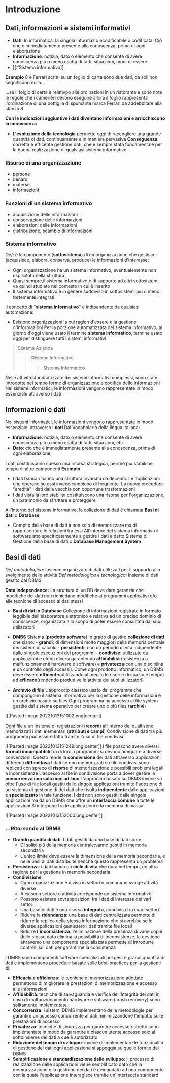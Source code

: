 # Introduzione

## Dati, informazioni e sistemi informativi
- **Dati**: In informatica. la singola informazio ecodificabile o codificata. Ciò che è immediatamente presente alla conoscenza, prima di ogni elaborazione
- **Informazione**: notizia, dato o elemento che consente di avere conoscenza più o meno esatta di fatti, situazioni, modi di essere
- [[#Sistema informativo]] 


**Esempio**
8 e Ferrari scritti su un foglio di carta sono due dati, da soli non segnificano nulla...

...se il folgio di carta è relativpo alle ordinazioni in un ristorante e sono note le regole che i camerieri devono eseguire allora il foglio rappresenta l'ordinazione di una bottiglia di spumante marca Ferrari da addebbitare alla stanza 8

**Con le indicazioni aggiuntive i dati diventano informazioni e arricchiscono la conoscenza**

- **L'evoluzione della tecnologia** permette oggi di raccogliere una grande quantità di dati, continuamente e in maniera pervasiva
**Conseguenza**: corretta e efficente gestione dati, che è sempre stata fondamentale per la buona realizzazione di qualsiasi sistema informativo

### Risorse di una organizzazione
- persone
- denaro
- materiali
- informazioni
### Funzioni di un sistema informativo
- acquisizione delle informazioni
- conservazione delle informazioni
- elaborazioni delle informazioni
- distribuzione, scambio di informazioni

### Sistema informativo
_Def_:
è la componente (**sottosistema**) di un'organizzazione che gestisce (acquisisce, elabora, conserva, produce) le informazioni d'interesse:
- Ogni organizzazione ha un sistema informativo, eventualemente non esplicitato nella struttura.
- Quasi sempre,il sistema informativo è di supporto ad altri sottosistemi, va quindi studiato nel contesto in cui è inserito
- Il sistema informativo è in genere suddiviso in sottosistemi più o meno fortemente integrati

Il concetto di "**sistema informativo**" è indipendente da qualsiasi automazione:
- Esistono organizzazioni la cui ragion d'essere è la gestione d'informazioni
Per la porzione automatizzata del sistema informativo, al giorno d'oggi viene usato il termine **sistema informatico**, termine usato oggi per distinguere tutti i sistemi informativi

>Sistema Azienda
>>SIistema Informativo
>>>Sistema Informatico

Nelle attività standadrizzate dei sistemi informativi complessi, sono state introdotte nel tempo forme di organizzazione e codifica delle informazioni
Nei sistemi informatici, le informazioni vengono rappresentate in modo essenziale attraverso i dati

## Informazioni e dati
Nei sistemi informatici, le informazioni vengono rappresentate in modo essenziale, attraverso i **dati**
Dal Vocabolario della lingua italiana:
- **Informazione**: notizia, dato o elemento che consente di avere conoscenza più o meno esatta di fatti, situazioni, etc...
- **Dato**: ciò che è immediatamente presente alla conoscenza, prima di ogni elaborazione;

I dati costituiscono spesso una risorsa strategica, perchè più stabili nel tempo di altre componenti
**Esempio**
- I dati bancari hanno una struttura invariata da decenni. Le applicazioni che operano su essi invece cambiano di frequente. La nuova procedure "eredità" i dati dalla vecchia con opportune trasformazioni
- I dati vista la loro stabilità costituiscono una risorsa per l'organizzazione, un patrimonio da sfruttare e proteggere

All'interno del sistema informativo, la collezione di dati è chiamata **Basi di dati** o **Database**
- Compito della base di dati è non solo di memorizzare ma di rappresentare le relazioni tra essi
All'interno del sistema informativo il software atto specificatamente a gestire i dati è detto Sistema di Gestione della base di dati o **Database Management System**

## Basi di dati

_Def metodologica:_ Insieme organizzato di dati utilizzati per il supporto allo svolgimento delle attività
_Def metodologica e tecnologica:_ insieme di dati gestito dal DBMS

**Data Independence:** La struttura di un DB deve dare garanzia che modifiche dei dati non richiedano modifiche ai programmi applicativi e/o alle tecniche di accesso ai dati stessi

- **Basi di dati o Database**
Collezione di informazioni registrate in formato leggibile dell'elaboratore elettronico e relativa ad un preciso dominio di conoscenze, organizzata allo scopo di poter essere consultata dai suoi utilizzatori

- **DMBS**
	Sistema (**prodotto software**) in grado di gestire **collezione di dati** che siano:
		- **grandi**: di dimensioni molto maggiori della memoria centrale dei sistemi di calcolo
		- **persistenti**: con un periodo di vita indipendente dalle singole esecuzioni dei programmi
		- **condivise**: utilizzate da applicazioni e utenti diversi
	garantendo **affidabilità** (resistenza a malfunzionamenti hardware e software) e **privatezza**(con una disciplina e un controllo degli accessi). Come ogni prodotto informatico, un DBMS deve essere **efficente**(utilizzando al meglio le risorse di spazio e tempo) ed **efficace**(rendendo produttive le attività dei suoi utilizzatori)

- **Archivio di file**
L'approccio classico usato dai programmi che compongono il sistema informativo per la gestione delle informazioni è un archivio basato su files
Ogni programma ha accesso al file system gestito dal sistema operativo per creare uno o più files (**archivi**)

![[Pasted image 20221013151002.png|center]]


Ogni file è un insieme di registrazioni (**record**) allìinterno dei quali sono memorizzati i dati elementari (**attributi e campi**)
Condivisione di dati tra più programmi può essere fatto tramite l'uso di file condivisi

![[Pasted image 20221013151249.png|center]]
I file possono avere diversi **formati incompatibili** tra di loro, i programmi si devono adeguare a diverse convenzioni. Questo rende la **condivisione** dei dati attraverso applicazioni differenti **difficoltosa**
I dati se non memorizzati su file condivisi sono replicati con spreco di **risorse** di memorizzazione e possibili problemi legati a inconsistenze
L'accesso ai file in condivisione porta a dover gestire la **concorrenza con soluzioni ad-hoc**
L'approccio basato su DBMS invece va oltre l'uso di file locali gestiti dalle singole applicazioni tramite l'adozione di un sistema di gestione di dei dati che risulta **indipendente** dalle applicazioni e **specializzato** in tale funzione.
I dati non sono gestiti dalle singole applicazioni ma da un DBMS che offre un **interfaccia comune** a tutte le applicazioni
Si interpone fra le applicazioni e la memoria di massa

![[Pasted image 20221013152000.png|center]]

### ...Ritornando al DBMS

- **Grandi quantità di dati**: I dati gestiti da una base di dati sono:
	- DI solito più della memoria centrale:vanno gestiti in memoria secondaria
	- L'unico limite deve essere la dimensione della memoria secondaria, e nelle basi di dati distribuite nenche questo rappresenta un problema
- **Persistenza**: i dati hanno un **ciclo di vita** che dura nel tempo, un'altra ragione per la gestione in memoria secondaria
- **Condivisione**: 
	- Ogni organizzazione è divisa in settori o comunque svolge attività diverse
	- A ciascun settore o attività corrisponde un sistema informativo
	- Possono esistere sovrapposizioni fra i dati di interesse dei vari settori
	- Una base di dati è una risorsa **integrata**, condivisa fra i vari settori
	- Ridurre la **ridondanza**: una base di dati centralizzata permette di ridurre la replica della stessa informazione che si avrebbe se le diverse applicazioni gestissero i dati tramite file locali
	- Ridurre **l'inconsistenza**: l'eliminazione della presenza di varie copie dello stesso dato elimina la possibilità di inconsistenze, la gestione attraverso una componente specializzata permette di introdurre controlli sui dati per garantirne la consistenza

I DMBS sono componenti software specializzati nel gesire grandi quantità di dati e implementano procedure basate sulle best-practices per la gestione di:
- **Efficacia e efficienza**: le tecniche di memorizzazione adottate permettono di migliorare le prestazioni di memorizzazione e accesso alle informazioni
- **Affidabilità**: tecniche di salvaguardia e verifica dell'integrità dei dati in caso di malfunzionamento hardware e software (crash recovery) sono solitamente implementate
- **Concorrenza**: i sistemi DBMS implementano delle metodologie per garantire un accesso concorrente ai dati minimizzandone l'impatto sulle prestazioni di accesso
- **Privatezza**: tecniche di sicurezza per garantire accesso ristretto sono implementate in modo da garantire a ciascun utente accesso solo al sottoinsieme dei dati a cue è autorizzato
- **Riduzione del tempo di sviluppo**: invece di implementare le funzionalità di gestione dei dati ogni applicazione si appoggia su quelle fornite dal DBMS
- **Semplificazione e standardizzazione dello sviluppo**: il processo di realizzazione delle applicazioni viene semplificato dato che la memorizzazione e la gestione dei dati è demandato ad una componente con la quale l'applicazione interagisce tramite un'interfaccia standard

